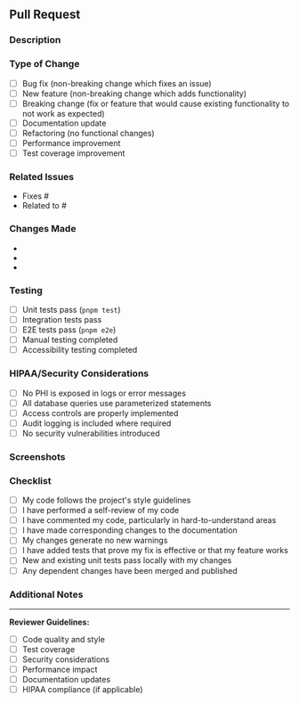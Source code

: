 ## Pull Request

### Description
<!-- Provide a brief description of the changes in this PR -->

### Type of Change
- [ ] Bug fix (non-breaking change which fixes an issue)
- [ ] New feature (non-breaking change which adds functionality)
- [ ] Breaking change (fix or feature that would cause existing functionality to not work as expected)
- [ ] Documentation update
- [ ] Refactoring (no functional changes)
- [ ] Performance improvement
- [ ] Test coverage improvement

### Related Issues
<!-- Link to related issues using "Fixes #123" or "Closes #123" -->
- Fixes #
- Related to #

### Changes Made
<!-- List the specific changes made in this PR -->
- 
- 
- 

### Testing
<!-- Describe the tests you ran and how to reproduce them -->
- [ ] Unit tests pass (`pnpm test`)
- [ ] Integration tests pass
- [ ] E2E tests pass (`pnpm e2e`)
- [ ] Manual testing completed
- [ ] Accessibility testing completed

### HIPAA/Security Considerations
<!-- For healthcare-related changes, describe security implications -->
- [ ] No PHI is exposed in logs or error messages
- [ ] All database queries use parameterized statements
- [ ] Access controls are properly implemented
- [ ] Audit logging is included where required
- [ ] No security vulnerabilities introduced

### Screenshots
<!-- If applicable, add screenshots to help explain your changes -->

### Checklist
- [ ] My code follows the project's style guidelines
- [ ] I have performed a self-review of my code
- [ ] I have commented my code, particularly in hard-to-understand areas
- [ ] I have made corresponding changes to the documentation
- [ ] My changes generate no new warnings
- [ ] I have added tests that prove my fix is effective or that my feature works
- [ ] New and existing unit tests pass locally with my changes
- [ ] Any dependent changes have been merged and published

### Additional Notes
<!-- Add any additional notes for reviewers -->

---

**Reviewer Guidelines:**
- [ ] Code quality and style
- [ ] Test coverage
- [ ] Security considerations
- [ ] Performance impact
- [ ] Documentation updates
- [ ] HIPAA compliance (if applicable)